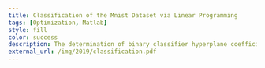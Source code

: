 ```yaml
---
title: Classification of the Mnist Dataset via Linear Programming
tags: [Optimization, Matlab]
style: fill
color: success
description: The determination of binary classifier hyperplane coefficients by linear programming.
external_url: /img/2019/classification.pdf
---
```

